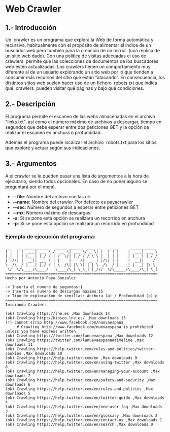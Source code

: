 # Web Crawler

## 1.- Introducción

Un ​ crawler ​es un programa que explora la Web de forma automática y recursiva, habitualmente con el propósito de alimentar el índice de un buscador web pero también para la creación de un mirror ​ (una réplica de un sitio web dado). Con una política de visitas adecuadas el uso de crawlers ​ permite que las colecciones de documentos de los buscadores web estén actualizadas. 
Los ​crawlers ​tienen un comportamiento muy diferente al de un usuario explorando un sitio web por lo que tienden a consumir más recursos del sitio que están “atacando”. En consecuencia, los distintos sitios web suelen hacer uso de un fichero ​ robots.txt que indica qué ​ crawlers ​ pueden visitar qué páginas y bajo qué condiciones.

## 2.- Descripción

El programa permite el escaneo de las webs almacenadas en el archivo "links.txt", así como el número máximo de archivos a descargar, tiempo en segundos que debe esperar entre dos peticiones GET y la opción de realizar el escaneo en anchura o profundidad.

Además el programa puede localizar el archivo ​ robots.txt para los sitios que explore y actuar según sus indicaciones.

## 3.- Argumentos

A el crawler se le pueden pasar una lista de argumentos a la hora de ejecutarlo, siendo todos opcionales. En caso de no poner alguno se preguntará por el menú.

* **--file**: Nombre del archivo con las url
* **--name**: Nombre del crawler. Por defecto es payacrawler
* **--sec**: Número de segundos a esperar entre peticiones GET
* **--mx**: Número máximo de descargas
* **-a**: Si se pone esta opción se realizará un recorrido en anchura
* **-p**: Si se pone esta opción se realizará un recorrido en profundidad

### Ejemplo de ejecución del programa:

```
 _    _ ___________   _____ ______  ___  _    _ _      ___________ 
| |  | |  ___| ___ \ /  __ \| ___ \/ _ \| |  | | |    |  ___| ___ \
| |  | | |__ | |_/ / | /  \/| |_/ / /_\ \ |  | | |    | |__ | |_/ /
| |/\| |  __|| ___ \ | |    |    /|  _  | |/\| | |    |  __||    / 
\  /\  / |___| |_/ / | \__/\| |\ \| | | \  /\  / |____| |___| |\ \ 
 \/  \/\____/\____/   \____/\_| \_\_| |_/\/  \/\_____/\____/\_| \_|
===================================================================
Hecho por Antonio Paya Gonzalez

-> Inserta el numero de segundos:1
-> Inserta el numero de descargas maximo:15
-> Tipo de exploracion de semillas: Anchura (a) / Profundidad (p):p
===================================================================
Iniciando Crawler:

(ok) Crawling https://lne.es ,Max downloads 14
(ok) Crawling http://kiosco.lne.es/ ,Max downloads 13
(!) Cannot scrap http://www.facebook.com/nuevaespana
	 # Crawling http://www.facebook.com/nuevaespana is prohibited unless you have express written
(ok) Crawling https://twitter.com/lanuevaespana ,Max downloads 12
(ok) Crawling https://twitter.com/lanuevaespana#timeline ,Max downloads 11
(ok) Crawling https://help.twitter.com/rules-and-policies/twitter-cookies ,Max downloads 10
(ok) Crawling https://help.twitter.com/en ,Max downloads 9
(ok) Crawling https://help.twitter.com/en/using-twitter ,Max downloads 8
(ok) Crawling https://help.twitter.com/en/managing-your-account ,Max downloads 7
(ok) Crawling https://help.twitter.com/en/safety-and-security ,Max downloads 6
(ok) Crawling https://help.twitter.com/en/rules-and-policies ,Max downloads 5
(ok) Crawling https://help.twitter.com/en/twitter-guide ,Max downloads 4
(ok) Crawling https://help.twitter.com/en/new-user-faq ,Max downloads 3
(ok) Crawling https://help.twitter.com/en/glossary ,Max downloads 2
(ok) Crawling https://help.twitter.com/en/contact-us ,Max downloads 1
(ok) Crawling https://help.twitter.com/en/search ,Max downloads 0

```